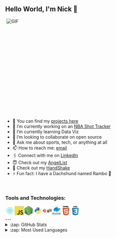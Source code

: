 ## Hello World, I'm Nick 🤝

<img align="right" alt="GIF" src="https://media.giphy.com/media/WTjXuYA2y4o3UZly3W/giphy.gif" width="500" height="320" />

- 💼  You can find my [projects here](https://nicholasbierman.github.io/ "Nick Bierman's Portfolio")
- 🔭  I’m currently working on an [NBA Shot Tracker](https://heatcheck-aa.herokuapp.com/ "HeatCheck")
- 🌱  I’m currently learning Data Viz
- 👯  I’m looking to collaborate on open source
- 💬  Ask me about sports, tech, or anything at all
- 📫  How to reach me: [email](mailto:biermannick83@gmail.com)
- 🖇  Connect with me on [LinkedIn](https://www.linkedin.com/in/nicholas-bierman-950970105/ "Nick Bierman's LinkedIn")
- 😇  Check out my [AngelList](https://angel.co/u/nicholas-jake-bierman "Nick Bierman's AngelList")
- 👋  Check out my [HandShake](https://app.joinhandshake.com/users/30597641 "Nick Bierman's HandShake")
- ⚡ Fun fact: I have a Dachshund named Rambo 🌭

<br />

### Tools and Technologies:
<img align="left" alt="React" width="30px" src="https://raw.githubusercontent.com/github/explore/80688e429a7d4ef2fca1e82350fe8e3517d3494d/topics/react/react.png" />
<img align="left" alt="JavaScript" width="30px" src="https://raw.githubusercontent.com/github/explore/80688e429a7d4ef2fca1e82350fe8e3517d3494d/topics/javascript/javascript.png" />
<img align="left" alt="Node.js" width="30px" src="https://raw.githubusercontent.com/github/explore/80688e429a7d4ef2fca1e82350fe8e3517d3494d/topics/nodejs/nodejs.png" />
<img align="left" alt="python" width="30px" src="https://raw.githubusercontent.com/github/explore/80688e429a7d4ef2fca1e82350fe8e3517d3494d/topics/python/python.png" />
<img align="left" alt="Git" width="30px" src="https://raw.githubusercontent.com/github/explore/80688e429a7d4ef2fca1e82350fe8e3517d3494d/topics/git/git.png" />
<img align="left" alt="Docker" width="30px" src="https://raw.githubusercontent.com/github/explore/80688e429a7d4ef2fca1e82350fe8e3517d3494d/topics/docker/docker.png" />
<img align="left" alt="HTML5" width="30px" src="https://raw.githubusercontent.com/github/explore/80688e429a7d4ef2fca1e82350fe8e3517d3494d/topics/html/html.png" />
<img align="left" alt="CSS3" width="30px" src="https://raw.githubusercontent.com/github/explore/80688e429a7d4ef2fca1e82350fe8e3517d3494d/topics/css/css.png" />
<br />
<br />
---

<details>
  <summary>:zap: GitHub Stats</summary>
  <img align="left" alt="Nick's GitHub Stats" src="https://github-readme-stats.vercel.app/api?username=nicholasbierman&show_icons=true&count_private=true&theme=chartreuse-dark" />
</details>

<details>
  <summary>:zap: Most Used Languages</summary>
  <img align="left" alt="Nick's Most Used Languages" src="https://github-readme-stats.vercel.app/api/top-langs/?username=nicholasbierman&langs_count=10&theme=chartreuse-dark" />
</details>
